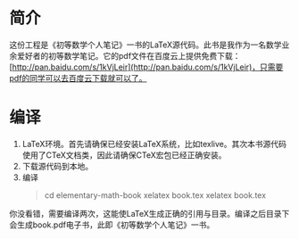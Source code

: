 # 简介
这份工程是《初等数学个人笔记》一书的LaTeX源代码。此书是我作为一名数学业余爱好者的初等数学笔记。它的pdf文件在百度云上提供免费下载：[http://pan.baidu.com/s/1kVjLeir](http://pan.baidu.com/s/1kVjLeir)，只需要pdf的同学可以去百度云下载就可以了。

# 编译
1. LaTeX环境。首先请确保已经安装LaTeX系统，比如texlive。其次本书源代码使用了CTeX文档类，因此请确保CTeX宏包已经正确安装。
2. 下载源代码到本地。
3. 编译
    > cd elementary-math-book
    > xelatex book.tex
    > xelatex book.tex

你没看错，需要编译两次，这能使LaTeX生成正确的引用与目录。编译之后目录下会生成book.pdf电子书，此即《初等数学个人笔记》一书。
